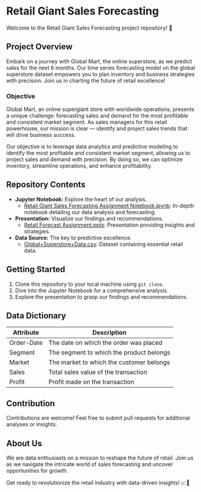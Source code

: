 # Retail Giant Sales Forecasting

Welcome to the Retail Giant Sales Forecasting project repository! 🛒

## Project Overview
Embark on a journey with Global Mart, the online superstore, as we predict sales for the next 6 months. Our time series forecasting model on the global superstore dataset empowers you to plan inventory and business strategies with precision. Join us in charting the future of retail excellence!

### Objective
Global Mart, an online supergiant store with worldwide operations, presents a unique challenge: forecasting sales and demand for the most profitable and consistent market segment. As sales managers for this retail powerhouse, our mission is clear — identify and project sales trends that will drive business success.

Our objective is to leverage data analytics and predictive modeling to identify the most profitable and consistent market segment, allowing us to project sales and demand with precision. By doing so, we can optimize inventory, streamline operations, and enhance profitability.

## Repository Contents
- **Jupyter Notebook:** Explore the heart of our analysis.
  - [Retail Giant Sales Forecasting Assignment Notebook.ipynb](https://github.com/nickdhere/Global-Retail-Forecasting/blob/main/Retail%20Giant%20Sales%20Forecasting%20Assignment%20Notebook-Updated.ipynb): In-depth notebook detailing our data analysis and forecasting.
- **Presentation:** Visualize our findings and recommendations.
  - [Retail Forecast Assignment.pptx](https://github.com/nickdhere/Global-Retail-Forecasting/blob/main/Retail%20Forecast%20Assignment.pptx): Presentation providing insights and strategies.
- **Data Source:** The key to predictive excellence.
  - [Global+Superstore+Data.csv](https://github.com/nickdhere/Global-Retail-Forecasting/blob/main/Global%2BSuperstore%2BData.csv): Dataset containing essential retail data.

## Getting Started
1. Clone this repository to your local machine using `git clone`.
2. Dive into the Jupyter Notebook for a comprehensive analysis.
3. Explore the presentation to grasp our findings and recommendations.

## Data Dictionary
| Attribute | Description        |
|-----------|--------------------|
| Order-Date| The date on which the order was placed |
| Segment   | The segment to which the product belongs |
| Market    | The market to which the customer belongs |
| Sales     | Total sales value of the transaction |
| Profit    | Profit made on the transaction |

## Contribution
Contributions are welcome! Feel free to submit pull requests for additional analyses or insights.

## About Us
We are data enthusiasts on a mission to reshape the future of retail. Join us as we navigate the intricate world of sales forecasting and uncover opportunities for growth.

Get ready to revolutionize the retail industry with data-driven insights! 📈💼
